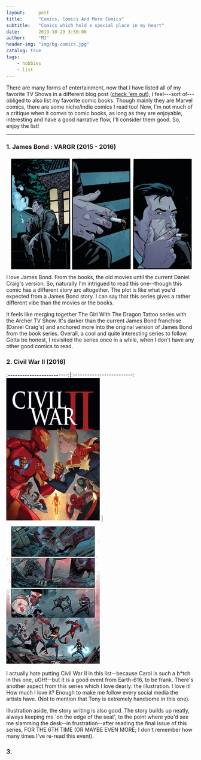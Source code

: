 ```yaml
---
layout:     post
title:      "Comics, Comics And More Comics"
subtitle:   "Comics which hold a special place in my heart"
date:       2019-10-29 3:50:00
author:     "MJ"
header-img: "img/bg-comics.jpg"
catalog: true
tags:
    - hobbies
    - list
---
```

There are many forms of entertainment, now that I have listed all of my favorite TV Shows in a different blog post ([check 'em out](https://starkydev.github.io/2019/09/09/tvshows/ "TV Shows Masterlist")), I feel---sort of---obliged to also list my favorite comic books. Though mainly they are Marvel comics, there are some niche/indie comics I read too! Now, I'm not much of a critique when it comes to comic books, as long as they are enjoyable, interesting and have a good narrative flow, I'll consider them good. So, enjoy the list!

---

### 1. James Bond : VARGR (2015 - 2016)
![](/img/in-post/post-comics/jamesbond1.jpg)
I love James Bond. From the books, the old movies until the current Daniel Craig's version. So, naturally I'm intrigued to read this one--though this comic has a different story arc altogether. The plot is like what you'd expected from a James Bond story. I can say that this series gives a rather different vibe than the movies or the books.

It feels like merging together The Girl With The Dragon Tattoo series with the Archer TV Show. It's darker than the current James Bond franchise (Daniel Craig's) and anchored more into the original version of James Bond from the book series. Overall, a cool and quite interesting series to follow. Gotta be honest, I revisited the series once in a while, when I don't have any other good comics to read.

### 2. Civil War II (2016)

:-------------------------:|:-------------------------:
![](/img/in-post/post-comics/civilwar2_1.jpg)  |  ![](/img/in-post/post-comics/civilwar2.jpg)

I actually hate putting Civil War II in this list--because Carol is such a b*tch in this one, uGH!--but it is a good event from Earth-616, to be frank. There's another aspect from this series which I love dearly: the illustration. I love it! How much I love it? Enough to make me follow every social media the artists have. (Not to mention that Tony is extremely handsome in this one).

Illustration aside, the story writing is also good. The story builds up neatly, always keeping me 'on the edge of the seat', to the point where you'd see me slamming the desk--in frustration--after reading the final issue of this series, FOR THE 6TH TIME (OR MAYBE EVEN MORE; I don't remember how many times I've re-read this event).

### 3. 